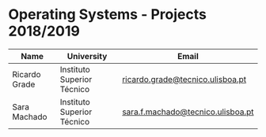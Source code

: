 # Operating Systems - Projects 2018/2019

| Name | University | Email |
| ---- | ---- | ---- |
| Ricardo Grade | Instituto Superior Técnico | ricardo.grade@tecnico.ulisboa.pt |
| Sara Machado | Instituto Superior Técnico | sara.f.machado@tecnico.ulisboa.pt |
